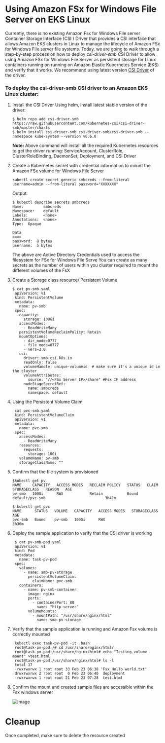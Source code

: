 # Using Amazon FSx for Windows File Server on EKS Linux
Currently, there is no existing Amazon Fsx for Windows File server Container Storage Interface (CSI ) Driver that provides a CSI interface that allows Amazon EKS clusters in Linux to manage the lifecycle of Amazon FSx for Windows File server file systems. Today, we are going to walk through a step-by-step process on how to deploy *csi-driver-smb* CSI Driver to allow using Amazon FSx for Windows File Server as persistent storage for Linux containers running on running on Amazon Elastic Kubernetes Service (EKS) and verify that it works. We recommend using latest version [CSI Driver](https://github.com/kubernetes-csi/csi-driver-smb) of the driver.


### To deploy the csi-driver-smb CSI driver to an Amazon EKS Linux cluster:

1. Install the CSI Driver
   Using helm, install latest stable version of the driver:
   ```
   $ helm repo add csi-driver-smb https://raw.githubusercontent.com/kubernetes-csi/csi-driver-smb/master/charts
   $ helm install csi-driver-smb csi-driver-smb/csi-driver-smb --namespace kube-system --version v0.6.0
   ```
   **Note:** Above command will install all the required Kubernetes resources to get the driver running: ServiceAccount, ClusterRole, ClusterRoleBinding, DaemonSet, Deployment, and CSI Driver

2. Create a Kubernetes secret with credential information to mount the Amazon FSx volume for Windows File Server
   ```
   kubectl create secret generic smbcreds --from-literal username=admin --from-literal password="XXXXXXX"
   ```
   Output:
   ```
   $ kubectl describe secrets smbcreds
   Name:         smbcreds
   Namespace:    default
   Labels:       <none>
   Annotations:  <none>
   Type:  Opaque
   
   Data
   ====
   password:  8 bytes
   username:  5 bytes
   ```
   The above are Active Directory Credentials used to access the filesystem for FSx for Windows File Serve
   You can create as many secrets as the number of users within you cluster required to mount the different volumes of the FsX
   
3. Create a Storage class resource/ Persistent Volume
   ```
   $ cat pv-smb.yaml 
    apiVersion: v1
    kind: PersistentVolume
    metadata:
      name: pv-smb
    spec:
      capacity:
        storage: 100Gi
      accessModes:
        - ReadWriteMany
      persistentVolumeReclaimPolicy: Retain
      mountOptions:
        - dir_mode=0777
        - file_mode=0777
        - vers=3.0
      csi:
        driver: smb.csi.k8s.io
        readOnly: false
        volumeHandle: unique-volumeid  # make sure it's a unique id in the cluster
        volumeAttributes:
          source: "//<FSx Server IP>/share" #Fsx IP address
        nodeStageSecretRef:
          name: smbcreds
          namespace: default
    ```
4. Using the Persistent Volume Claim
   ```
    cat pvc-smb.yaml  
    kind: PersistentVolumeClaim
    apiVersion: v1
    metadata:
      name: pvc-smb
    spec:
      accessModes:
        - ReadWriteMany
      resources:
        requests:
          storage: 10Gi
      volumeName: pv-smb
      storageClassName: ""
     ```

5. Confirm that the file system is provisioned
   ```
   $kubectl get pv
   NAME     CAPACITY   ACCESS MODES   RECLAIM POLICY   STATUS   CLAIM             STORAGECLASS   REASON   AGE
   pv-smb   100Gi      RWX            Retain           Bound    default/pvc-smb                           3h41m
   ```
   ```
   $ kubectl get pvc
   NAME      STATUS   VOLUME   CAPACITY   ACCESS MODES   STORAGECLASS   AGE
   pvc-smb   Bound    pv-smb   100Gi      RWX                           3h36m
   ```

6. Deploy the sample application to verify that the CSI driver is working
   ```
    $ cat pv-smb-pod.yaml 
    apiVersion: v1
    kind: Pod
    metadata:
      name: task-pv-pod
    spec:
      volumes:
        - name: smb-pv-storage
          persistentVolumeClaim:
            claimName: pvc-smb
      containers:
        - name: pv-smb-container
          image: nginx
          ports:
            - containerPort: 80
              name: "http-server"
          volumeMounts:
            - mountPath: "/usr/share/nginx/html"
              name: smb-pv-storage
    ```
7. Verify that the sample application is running and Amazon Fsx volume is correctly mounted
   ```
    kubectl exec task-pv-pod -it  bash     
    root@task-pv-pod:/# cd /usr/share/nginx/html/
    root@task-pv-pod:/usr/share/nginx/html# echo "Testing volume mount" >test.html
    root@task-pv-pod:/usr/share/nginx/html# ls -l
    total 17
    -rwxrwxrwx 1 root root 33 Feb 23 06:38 'Fsx Hello world.txt'
    drwxrwxrwx 2 root root  0 Feb 23 06:40  deployment
    -rwxrwxrwx 1 root root 21 Feb 23 07:28  test.html
   ```
   
8. Confirm the mount and created sample files are accessible within the Fsx windows server

   ![image](https://user-images.githubusercontent.com/6791436/112352107-67537980-8cc2-11eb-94b6-7b1c8c2f086f.png)

# Cleanup
Once completed, make sure to delete the resource created


